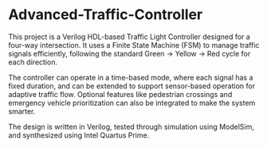 # Advanced-Traffic-Controller
This project is a Verilog HDL-based Traffic Light Controller designed for a four-way intersection. It uses a Finite State Machine (FSM) to manage traffic signals efficiently, following the standard Green → Yellow → Red cycle for each direction.

The controller can operate in a time-based mode, where each signal has a fixed duration, and can be extended to support sensor-based operation for adaptive traffic flow. Optional features like pedestrian crossings and emergency vehicle prioritization can also be integrated to make the system smarter.

The design is written in Verilog, tested through simulation using ModelSim, and synthesized using Intel Quartus Prime.

